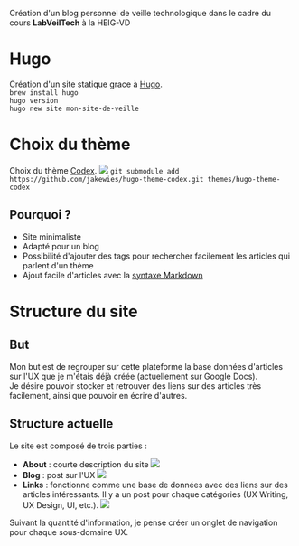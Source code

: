 Création d'un blog personnel de veille technologique dans le cadre du cours **LabVeilTech** à la HEIG-VD

# Hugo
Création d'un site statique grace à [Hugo](https://gohugo.io/).  
`brew install hugo`  
`hugo version`  
`hugo new site mon-site-de-veille`

# Choix du thème
Choix du thème [Codex](https://themes.gohugo.io/hugo-theme-codex/).
![](https://d33wubrfki0l68.cloudfront.net/3c9146b977bbef91f92600d0669a7548b764e7e0/360fe/hugo-theme-codex/screenshot-hugo-theme-codex_hu2e503dcb16114be293da4f05196c31ac_32296_1500x1000_fill_catmullrom_top_2.png)
`git submodule add https://github.com/jakewies/hugo-theme-codex.git themes/hugo-theme-codex`

## Pourquoi ?
* Site minimaliste
* Adapté pour un blog
* Possibilité d'ajouter des tags pour rechercher facilement les articles qui parlent d'un thème
* Ajout facile d'articles avec la [syntaxe Markdown](https://github.com/adam-p/markdown-here/wiki/Markdown-Cheatsheet)

# Structure du site
## But
Mon but est de regrouper sur cette plateforme la base données d'articles sur l'UX que je m'étais déjà créée (actuellement sur Google Docs).  
Je désire pouvoir stocker et retrouver des liens sur des articles très facilement, ainsi que pouvoir en écrire d'autres.

## Structure actuelle
Le site est composé de trois parties :

* **About** : courte description du site
![](https://www.zupimages.net/up/20/48/g1dv.png)
* **Blog** : post sur l'UX
![](https://www.zupimages.net/up/20/48/lyhs.png)
* **Links** : fonctionne comme une base de données avec des liens sur des articles intéressants. Il y a un post pour chaque catégories (UX Writing, UX Design, UI, etc.).
![](https://www.zupimages.net/up/20/48/w3wt.png)

Suivant la quantité d'information, je pense créer un onglet de navigation pour chaque sous-domaine UX.
